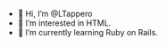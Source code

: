 - 👋 Hi, I’m @LTappero
- 👀 I’m interested in HTML.
- 🌱 I’m currently learning Ruby on Rails.

<!---
LTappero/LTappero is a ✨ special ✨ repository because its `README.md` (this file) appears on your GitHub profile.
You can click the Preview link to take a look at your changes.
--->
